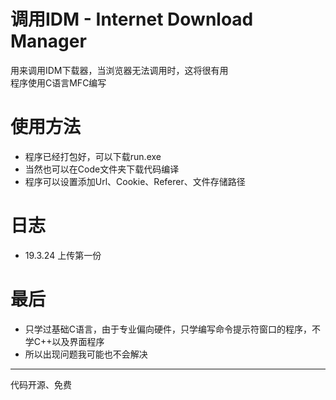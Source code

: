 # 调用IDM - Internet Download Manager
用来调用IDM下载器，当浏览器无法调用时，这将很有用  
程序使用C语言MFC编写  
# 使用方法  
* 程序已经打包好，可以下载run.exe  
* 当然也可以在Code文件夹下载代码编译  
* 程序可以设置添加Url、Cookie、Referer、文件存储路径  
# 日志
* 19.3.24 上传第一份
  
# 最后  
* 只学过基础C语言，由于专业偏向硬件，只学编写命令提示符窗口的程序，不学C++以及界面程序  
* 所以出现问题我可能也不会解决  
---
代码开源、免费  
